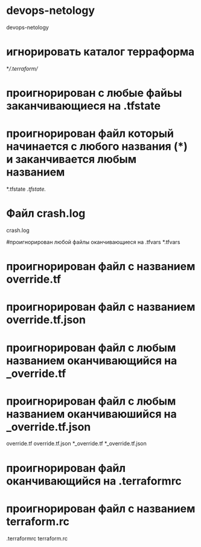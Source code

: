 # devops-netology
devops-netology


# игнорировать каталог терраформа
**/.terraform/*

# проигнорирован с любые файьы заканчивающиеся на  .tfstate
# проигнорирован файл который начинается с любого названия (*) и заканчивается любым названием 
*.tfstate
*.tfstate.*

# Файл crash.log
crash.log

#проигнорирован любой файлы оканчивающиеся на .tfvars
*.tfvars

# проигнорирован файл с названием override.tf
# проигнорирован файл с названием override.tf.json
# проигнорирован файл с любым названием оканчивающийся на _override.tf
# проигнорирован файл с любым названием оканчиваюшийся на _override.tf.json
override.tf
override.tf.json
*_override.tf
*_override.tf.json

# проигнорирован файл оканчивающийся на .terraformrc
# проигнорирован файл с названием terraform.rc
.terraformrc
terraform.rc
